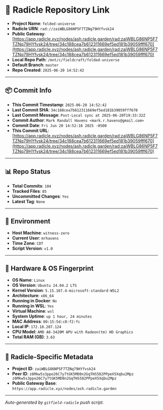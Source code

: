 # 🔗 Radicle Repository Link

- **Project Name**: `folded-universe`
- **Radicle URN**: `rad://zaiWBLG86NP5F7TZNq79HYfvsk24`
- **Public Gateway**: [https://app.radicle.xyz/nodes/ash.radicle.garden/rad:zaiWBLG86NP5F7TZNq79HYfvsk24/tree/34c188cea7b612311669ef5ed181b39059fff670](https://app.radicle.xyz/nodes/ash.radicle.garden/rad:zaiWBLG86NP5F7TZNq79HYfvsk24/tree/34c188cea7b612311669ef5ed181b39059fff670)
- **Local Repo Path**: `/mnt/c/fieldcraft/folded-universe`
- **Default Branch**: `master`
- **Repo Created**: `2025-06-20 14:52:42`

---

## 📦 Commit Info

- **This Commit Timestamp**: `2025-06-20 14:52:42`
- **Last Commit SHA**: `34c188cea7b612311669ef5ed181b39059fff670`
- **Last Commit Message**: `Post-Local sync at 2025-06-20T19:33:32Z`
- **Commit Author**: `Mark Randall Havens <mark.r.havens@gmail.com>`
- **Commit Date**: `Fri Jun 20 14:52:16 2025 -0500`
- **This Commit URL**: [https://app.radicle.xyz/nodes/ash.radicle.garden/rad:zaiWBLG86NP5F7TZNq79HYfvsk24/tree/34c188cea7b612311669ef5ed181b39059fff670](https://app.radicle.xyz/nodes/ash.radicle.garden/rad:zaiWBLG86NP5F7TZNq79HYfvsk24/tree/34c188cea7b612311669ef5ed181b39059fff670)

---

## 📊 Repo Status

- **Total Commits**: `104`
- **Tracked Files**: `85`
- **Uncommitted Changes**: `Yes`
- **Latest Tag**: `None`

---

## 🧭 Environment

- **Host Machine**: `witness-zero`
- **Current User**: `mrhavens`
- **Time Zone**: `CDT`
- **Script Version**: `v1.0`

---

## 🧬 Hardware & OS Fingerprint

- **OS Name**: `Linux`
- **OS Version**: `Ubuntu 24.04.2 LTS`
- **Kernel Version**: `5.15.167.4-microsoft-standard-WSL2`
- **Architecture**: `x86_64`
- **Running in Docker**: `No`
- **Running in WSL**: `Yes`
- **Virtual Machine**: `wsl`
- **System Uptime**: `up 1 hour, 24 minutes`
- **MAC Address**: `00:15:5d:c0:f2:fc`
- **Local IP**: `172.18.207.124`
- **CPU Model**: `AMD A6-3420M APU with Radeon(tm) HD Graphics`
- **Total RAM (GB)**: `3.63`

---

## 🌱 Radicle-Specific Metadata

- **Project ID**: `zaiWBLG86NP5F7TZNq79HYfvsk24`
- **Peer ID**: `z6Mkw5s3ppo26C7y7tGK5MD8n2GqTHS582PPpeX5Xqbu2Mpz
z6Mkw5s3ppo26C7y7tGK5MD8n2GqTHS582PPpeX5Xqbu2Mpz`
- **Public Gateway Base**: `https://app.radicle.xyz/nodes/ash.radicle.garden`

---

_Auto-generated by `gitfield-radicle` push script._
